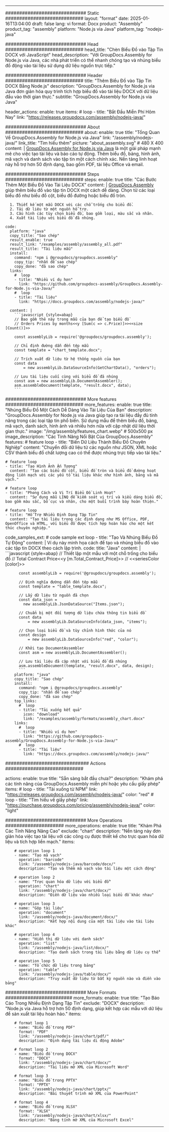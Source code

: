 



---
############################# Static ############################
layout: "format"
date:  2025-01-16T13:04:00
draft: false
lang: vi
format: Docx
product: "Assembly"
product_tag: "assembly"
platform: "Node.js via Java"
platform_tag: "nodejs-java"

############################# Head ############################
head_title: "Chèn Biểu Đồ vào Tập Tin DOCX với JavaScript"
head_description: "Với GroupDocs.Assembly for Node.js via Java, các nhà phát triển có thể nhanh chóng tạo và nhúng biểu đồ động vào tài liệu sử dụng dữ liệu nguồn trực tiếp."

############################# Header ############################
title: "Thêm Biểu Đồ vào Tập Tin DOCX Bằng Node.js" 
description: "GroupDocs.Assembly for Node.js via Java đơn giản hóa quy trình tích hợp biểu đồ vào tài liệu DOCX với dữ liệu đầu vào thời gian thực."
subtitle: "GroupDocs.Assembly for Node.js via Java" 

header_actions:
  enable: true
  items:
    #  loop
    - title: "Bắt Đầu Miễn Phí Hôm Nay"
      link: "https://releases.groupdocs.com/assembly/nodejs-java/"
      
############################# About ############################
about:
    enable: true
    title: "Tổng Quan Về GroupDocs.Assembly for Node.js via Java"
    link: "/assembly/nodejs-java/"
    link_title: "Tìm hiểu thêm"
    picture: "about_assembly.svg" # 480 X 400
    content: |
       [GroupDocs.Assembly for Node.js via Java](/assembly/nodejs-java/) là một giải pháp mạnh mẽ cho việc tạo tài liệu và báo cáo tự động. Thêm biểu đồ, bảng, hình ảnh, mã vạch và danh sách vào tập tin một cách chính xác. Nền tảng linh hoạt này hỗ trợ hơn 50 định dạng, bao gồm PDF, tài liệu Office và email.

############################# Steps ############################
steps:
    enable: true
    title: "Các Bước Thêm Một Biểu Đồ Vào Tài Liệu DOCX"
    content: |
      [GroupDocs.Assembly](/assembly/nodejs-java/) giúp thêm biểu đồ vào tập tin DOCX một cách dễ dàng. Chọn từ các loại biểu đồ như biểu đồ cột, biểu đồ đường hoặc biểu đồ tròn.
      
      1. Thiết kế một mẫu DOCX với các chỗ trống cho biểu đồ.
      2. Tải dữ liệu từ một nguồn hỗ trợ.
      3. Cấu hình các tùy chọn biểu đồ, bao gồm loại, màu sắc và nhãn.
      4. Xuất tài liệu với biểu đồ đã nhúng.
   
    code:
      platform: "java"
      copy_title: "Sao chép"
      result_enable: true
      result_link: "/examples/assembly/assembly_all.pdf"
      result_title: "Tài liệu mẫu"
      install:
        command: "npm i @groupdocs/groupdocs.assembly"
        copy_tip: "nhấn để sao chép"
        copy_done: "đã sao chép"
      links:
        #  loop
        - title: "Nhiều ví dụ hơn"
          link: "https://github.com/groupdocs-assembly/GroupDocs.Assembly-for-Node.js-via-Java/"
        #  loop
        - title: "Tài liệu"
          link: "https://docs.groupdocs.com/assembly/nodejs-java/"
          
      content: |
        ```javascript {style=abap}
        // Bao gồm thẻ này trong mẫu của bạn để tạo biểu đồ
        // Orders Prices by months<<y [Sum(c => c.Price)]>><<size [Count()]>>
    
        const assemblyLib = require('@groupdocs/groupdocs.assembly');

        // Chỉ định đường dẫn đến tệp mẫu
        const template = "chart_template.docx";

        // Trích xuất dữ liệu từ hệ thống nguồn của bạn
        const data 
            = new assemblyLib.DataSourceInfo(GetChartData(), "orders");

        // Lưu tài liệu cuối cùng với biểu đồ đã nhúng
        const asm = new assemblyLib.DocumentAssembler();
        asm.assembleDocument(template, "result.docx", data);
        ```           

############################# More features ############################
more_features:
  enable: true
  title: "Nhúng Biểu Đồ Một Cách Dễ Dàng Vào Tài Liệu Của Bạn"
  description: "GroupDocs.Assembly for Node.js via Java giúp tạo ra tài liệu đầy đủ tính năng trong các loại tập tin phổ biến. Sử dụng mẫu để thêm biểu đồ, bảng, mã vạch, danh sách, hình ảnh và nhiều hơn nữa với cập nhật dữ liệu thời gian thực."
  image: "/img/assembly/features_chart.webp" # 500x500 px
  image_description: "Các Tính Năng Nổi Bật Của GroupDocs.Assembly"
  features:
    # feature loop
    - title: "Biến Dữ Liệu Thành Biểu Đồ Chuyên Nghiệp"
      content: "Chuyển đổi dữ liệu từ các nguồn như JSON, XML hoặc CSV thành biểu đồ chất lượng cao có thể được nhúng trực tiếp vào tài liệu."

    # feature loop
    - title: "Tạo Hình Ảnh Ấn Tượng"
      content: "Tạo các biểu đồ cột, biểu đồ tròn và biểu đồ đường hoạt động liền mạch với các yếu tố tài liệu khác như hình ảnh, bảng và mã vạch."

    # feature loop
    - title: "Phong Cách và Vị Trí Biểu Đồ Linh Hoạt"
      content: "Sử dụng mẫu LINQ để kiểm soát vị trí và kiểu dáng biểu đồ, bao gồm màu sắc, bố cục và nhãn, cho một buổi trình bày hoàn thiện."

    # feature loop
    - title: "Hỗ Trợ Nhiều Định Dạng Tập Tin"
      content: "Tạo tài liệu trong các định dạng như MS Office, PDF, OpenOffice và HTML, với biểu đồ được tích hợp hoàn hảo cho một kết thúc chuyên nghiệp."
      
  code_samples_ext:
    # code sample ext loop
    - title: "Tạo Và Nhúng Biểu Đồ Tự Động"
      content: |
        Ví dụ này minh họa cách để tạo và nhúng biểu đồ vào các tập tin DOCX theo cách lập trình.
      code:
        title: "Java"
        content: |
          ```javascript {style=abap}
          // Thiết lập một mẫu với một chỗ trống cho biểu đồ
          // Total Contract Price<<y [m.Total_Contract_Price]>>
          // <<seriesColor [color]>>
          
          const assemblyLib = require('@groupdocs/groupdocs.assembly');

          // Định nghĩa đường dẫn đến tệp mẫu
          const template = "table_template.docx";

          // Lấy dữ liệu từ nguồn đã chọn
          const data_json = 
            new assemblyLib.JsonDataSource("Items.json");

          // Chuẩn bị một đối tượng dữ liệu chứa thông tin biểu đồ
          const data 
              = new assemblyLib.DataSourceInfo(data_json, "items");

          // Chọn loại biểu đồ và tùy chỉnh hình thức của nó
          const design 
              = new assemblyLib.DataSourceInfo("red", "color");

          // Khởi tạo DocumentAssembler
          const asm = new assemblyLib.DocumentAssembler();

          // Lưu tài liệu đã cập nhật với biểu đồ đã nhúng
          asm.assembleDocument(template, "result.docx", data, design);
          ```
        platform: "java"
        copy_title: "Sao chép"
        install:
          command: "npm i @groupdocs/groupdocs.assembly"
          copy_tip: "nhấn để sao chép"
          copy_done: "đã sao chép"
        top_links:
          #  loop
          - title: "Tải xuống kết quả"
            icon: "download"
            link: "/examples/assembly/formats/assembly_chart.docx"
        links:
          #  loop
          - title: "Nhiều ví dụ hơn"
            link: "https://github.com/groupdocs-assembly/GroupDocs.Assembly-for-Node.js-via-Java/"
          #  loop
          - title: "Tài liệu"
            link: "https://docs.groupdocs.com/assembly/nodejs-java/"
            

            


############################## Actions ############################

actions:
  enable: true
  title: "Sẵn sàng bắt đầu chưa?"
  description: "Khám phá các tính năng của GroupDocs.Assembly miễn phí hoặc yêu cầu giấy phép"
  items:
    #  loop
    - title: "Tải xuống từ NPM"
      link: "https://releases.groupdocs.com/assembly/nodejs-java/"
      color: "red"
        #  loop
    - title: "Tìm hiểu về giấy phép"
      link: "https://purchase.groupdocs.com/pricing/assembly/nodejs-java/"
      color: "light"


############################# More Operations #####################
more_operations:
    enable: true
    title: "Khám Phá Các Tính Năng Nâng Cao"
    exclude: "chart"
    description: "Nền tảng này đơn giản hóa việc tạo tài liệu với các công cụ được thiết kế cho trực quan hóa dữ liệu và tích hợp liền mạch."
    items: 
          
        # operation loop 1
        - name: "Tạo mã vạch"
          operation: "barcode"
          link: "/assembly/nodejs-java/barcode/docx/"
          description: "Tạo và thêm mã vạch vào tài liệu một cách động"

        # operation loop 2
        - name: "Trực quan hóa dữ liệu với biểu đồ"
          operation: "chart"
          link: "/assembly/nodejs-java/chart/docx/"
          description: "Điền dữ liệu vào nhiều loại biểu đồ khác nhau"

        # operation loop 3
        - name: "Gộp tài liệu"
          operation: "document"
          link: "/assembly/nodejs-java/document/docx/"
          description: "Kết hợp nội dung của một tài liệu vào tài liệu khác"

        # operation loop 4
        - name: "Hiển thị dữ liệu với danh sách"
          operation: "list"
          link: "/assembly/nodejs-java/list/docx/"
          description: "Tạo danh sách trong tài liệu bằng dữ liệu cụ thể"

        # operation loop 5
        - name: "Tổ chức dữ liệu trong bảng"
          operation: "table"
          link: "/assembly/nodejs-java/table/docx/"
          description: "Truy xuất dữ liệu từ bất kỳ nguồn nào và điền vào bảng"
         
          
############################# More Formats ########################
more_formats:
    enable: true
    title: "Tạo Báo Cáo Trong Nhiều Định Dạng Tập Tin"
    exclude: "DOCX"
    description: "Node.js via Java hỗ trợ hơn 50 định dạng, giúp kết hợp các mẫu với dữ liệu để sản xuất tài liệu hoàn hảo."
    items: 
          
        # format loop 1
        - name: "Biểu đồ trong PDF"
          format: "PDF"
          link: "/assembly/nodejs-java/chart/pdf/"
          description: "Định dạng tài liệu di động Adobe"
          
        # format loop 2
        - name: "Biểu đồ trong DOCX"
          format: "DOCX"
          link: "/assembly/nodejs-java/chart/docx/"
          description: "Tài liệu mở XML của Microsoft Word"
          
        # format loop 3
        - name: "Biểu đồ trong PPTX"
          format: "PPTX"
          link: "/assembly/nodejs-java/chart/pptx/"
          description: "Bài thuyết trình mở XML của PowerPoint"
          
        # format loop 4
        - name: "Biểu đồ trong XLSX"
          format: "XLSX"
          link: "/assembly/nodejs-java/chart/xlsx/"
          description: "Bảng tính mở XML của Microsoft Excel"


          

---